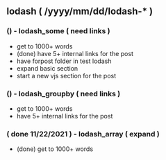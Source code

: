 <!--###### ########## ########## #######-->
## lodash ( /yyyy/mm/dd/lodash-* )
<!--###### ########## ########## #######-->

### () - lodash_some ( need links )
* get to 1000+ words
* (done) have 5+ internal links for the post
* have forpost folder in test lodash
* expand basic section
* start a new vjs section for the post

### () - lodash_groupby ( need links )
* get to 1000+ words
* have 5+ internal links for the post

### ( done 11/22/2021 ) - lodash_array ( expand )
* (done) get to 1000+ words